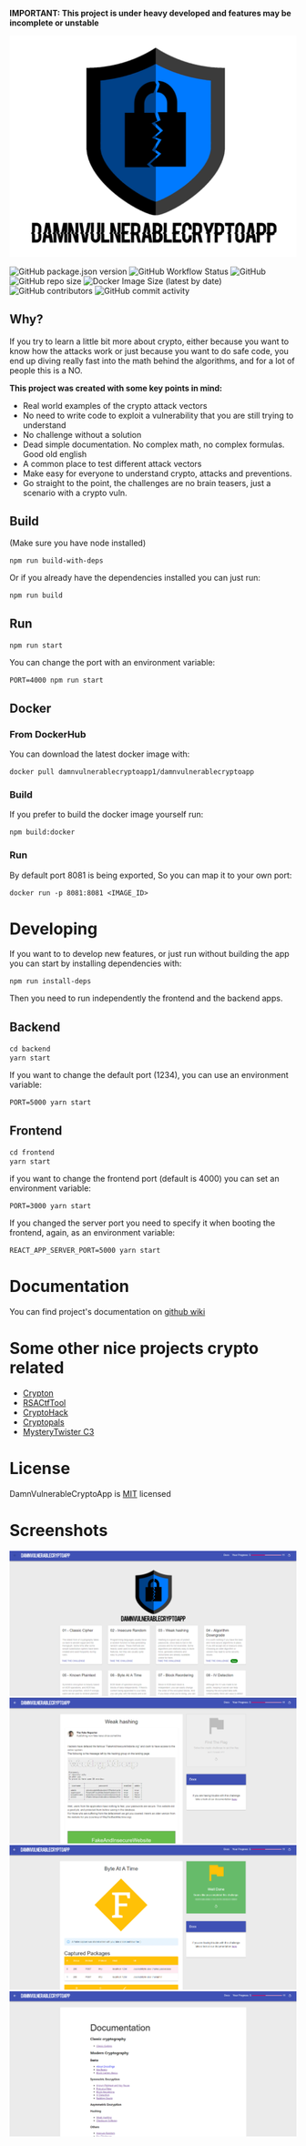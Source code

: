 **IMPORTANT: This project is under heavy developed and features may be incomplete or unstable**

![Logo](/frontend/src/Images/logo.png)

![GitHub package.json version](https://img.shields.io/github/package-json/v/damnvulnerablecryptoapp/damnvulnerablecryptoapp?style=flat-square&label=Version)
![GitHub Workflow Status](https://img.shields.io/github/workflow/status/DamnVulnerableCryptoApp/DamnVulnerableCryptoApp/Build?style=flat-square&label=Build)
![GitHub](https://img.shields.io/github/license/damnvulnerablecryptoapp/damnvulnerablecryptoapp?style=flat-square&label=License)
![GitHub repo size](https://img.shields.io/github/repo-size/damnvulnerablecryptoapp/damnvulnerablecryptoapp?style=flat-square&label=Repo%20Size)
![Docker Image Size (latest by date)](https://img.shields.io/docker/image-size/damnvulnerablecryptoapp1/damnvulnerablecryptoapp?style=flat-square&label=Docker%20Image)
![GitHub contributors](https://img.shields.io/github/contributors/damnvulnerablecryptoapp/damnvulnerablecryptoapp?style=flat-square&label=Contributors)
![GitHub commit activity](https://img.shields.io/github/commit-activity/m/damnvulnerablecryptoapp/damnvulnerablecryptoapp?label=Commit%20Activity&style=flat-square)


## Why?

If you try to learn a little bit more about crypto, either because you want to know how the attacks work or just because you want to do safe code, you end up diving really fast into the math behind the algorithms, and for a lot of people this is a NO.

**This project was created with some key points in mind:**
* Real world examples of the crypto attack vectors
* No need to write code to exploit a vulnerability that you are still trying to understand
* No challenge without a solution
* Dead simple documentation. No complex math, no complex formulas. Good old english
* A common place to test different attack vectors
* Make easy for everyone to understand crypto, attacks and preventions.
* Go straight to the point, the challenges are no brain teasers, just a scenario with a crypto vuln. 


## Build

(Make sure you have node installed)

```
npm run build-with-deps
```

Or if you already have the dependencies installed you can just run:

```
npm run build
```


## Run

```
npm run start
```

You can change the port with an environment variable: 
```
PORT=4000 npm run start
```


## Docker

### From DockerHub

You can download the latest docker image with:
```
docker pull damnvulnerablecryptoapp1/damnvulnerablecryptoapp
```

### Build

If you prefer to build the docker image yourself run:

```
npm build:docker
```

### Run

By default port 8081 is being exported,
So you can map it to your own port:

```
docker run -p 8081:8081 <IMAGE_ID>
```


# Developing

If you want to to develop new features, or just run without building the app you can start by installing dependencies with:

```
npm run install-deps
```

Then you need to run independently the frontend and the backend apps.

## Backend
```
cd backend 
yarn start
```

If you want to change the default port (1234), you can use an environment variable:  
```
PORT=5000 yarn start
```

## Frontend
```
cd frontend
yarn start
```


if you want to change the frontend port (default is 4000) you can set an environment variable:
```
PORT=3000 yarn start
```
If you changed the server port you need to specify it when booting the frontend, again, as an environment variable:
```
REACT_APP_SERVER_PORT=5000 yarn start
```




# Documentation
You can find project's documentation on [github wiki](https://github.com/DamnVulnerableCryptoApp/DamnVulnerableCryptoApp/wiki)

# Some other nice projects crypto related
* [Crypton](https://github.com/ashutosh1206/Crypton)
* [RSACtfTool](https://github.com/Ganapati/RsaCtfTool)
* [CryptoHack](http://cryptohack.org/)
* [Cryptopals](https://cryptopals.com/)
* [MysteryTwister C3](https://www.mysterytwisterc3.org/en/)



# License

DamnVulnerableCryptoApp is [MIT](https://tldrlegal.com/license/mit-license) licensed 

# Screenshots

![printscreen1](/docs/screenshots/1.png)
![printscreen2](/docs/screenshots/2.png)
![printscreen3](/docs/screenshots/3.png)
![printscreen4](/docs/screenshots/4.png)


